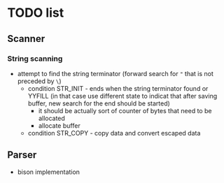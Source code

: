 # TODO list

## Scanner

### String scanning
- attempt to find the string terminator (forward search for `"` that is not preceded by `\`)
  - condition STR_INIT - ends when the string terminator found or YYFILL (in that case use different state to indicat that after saving buffer, new search for the end should be started)
	- it should be actually sort of counter of bytes that need to be allocated
	- allocate buffer
  - condition STR_COPY - copy data and convert escaped data
  

## Parser
- bison implementation
